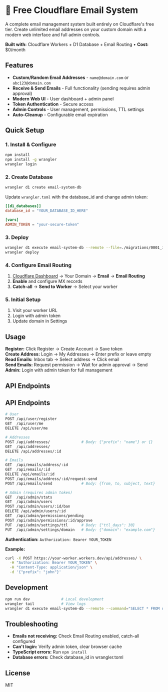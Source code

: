 # 📧 Free Cloudflare Email System

A complete email management system built entirely on Cloudflare's free tier. Create unlimited email addresses on your custom domain with a modern web interface and full admin controls.

**Built with:** Cloudflare Workers + D1 Database + Email Routing • **Cost:** $0/month

## Features

- **Custom/Random Email Addresses** - `name@domain.com` or `abc123@domain.com`
- **Receive & Send Emails** - Full functionality (sending requires admin approval)
- **Modern Web UI** - User dashboard + admin panel
- **Token Authentication** - Secure access
- **Admin Controls** - User management, permissions, TTL settings
- **Auto-Cleanup** - Configurable email expiration

## Quick Setup

### 1. Install & Configure

```bash
npm install
npm install -g wrangler
wrangler login
```

### 2. Create Database

```bash
wrangler d1 create email-system-db
```

Update `wrangler.toml` with the database_id and change admin token:

```toml
[[d1_databases]]
database_id = "YOUR_DATABASE_ID_HERE"

[vars]
ADMIN_TOKEN = "your-secure-token"
```

### 3. Deploy

```bash
wrangler d1 execute email-system-db --remote --file=./migrations/0001_initial_schema.sql
wrangler deploy
```

### 4. Configure Email Routing

1. [Cloudflare Dashboard](https://dash.cloudflare.com) → Your Domain → **Email** → **Email Routing**
2. **Enable** and configure MX records
3. **Catch-all** → **Send to Worker** → Select your worker

### 5. Initial Setup

1. Visit your worker URL
2. Login with admin token
3. Update domain in Settings

## Usage

**Register:** Click Register → Create Account → Save token  
**Create Address:** Login → My Addresses → Enter prefix or leave empty  
**Read Emails:** Inbox tab → Select address → Click email  
**Send Emails:** Request permission → Wait for admin approval → Send  
**Admin:** Login with admin token for full management

## API Endpoints

## API Endpoints

```bash
# User
POST /api/user/register
GET  /api/user/me
DELETE /api/user/me

# Addresses
POST /api/addresses/              # Body: {"prefix": "name"} or {}
GET  /api/addresses/
DELETE /api/addresses/:id

# Emails
GET  /api/emails/address/:id
GET  /api/emails/:id
DELETE /api/emails/:id
POST /api/emails/address/:id/request-send
POST /api/emails/send             # Body: {from, to, subject, text}

# Admin (requires admin token)
GET  /api/admin/stats
GET  /api/admin/users
POST /api/admin/users/:id/ban
DELETE /api/admin/users/:id
GET  /api/admin/permissions/pending
POST /api/admin/permissions/:id/approve
PUT  /api/admin/settings/ttl      # Body: {"ttl_days": 30}
PUT  /api/admin/settings/domain   # Body: {"domain": "example.com"}
```

**Authentication:** `Authorization: Bearer YOUR_TOKEN`

**Example:**
```bash
curl -X POST https://your-worker.workers.dev/api/addresses/ \
  -H "Authorization: Bearer YOUR_TOKEN" \
  -H "Content-Type: application/json" \
  -d '{"prefix": "john"}'
```

## Development

```bash
npm run dev              # Local development
wrangler tail            # View logs
wrangler d1 execute email-system-db --remote --command="SELECT * FROM users"
```

## Troubleshooting

- **Emails not receiving:** Check Email Routing enabled, catch-all configured
- **Can't login:** Verify admin token, clear browser cache
- **TypeScript errors:** Run `npm install`
- **Database errors:** Check database_id in wrangler.toml

## License

MIT
